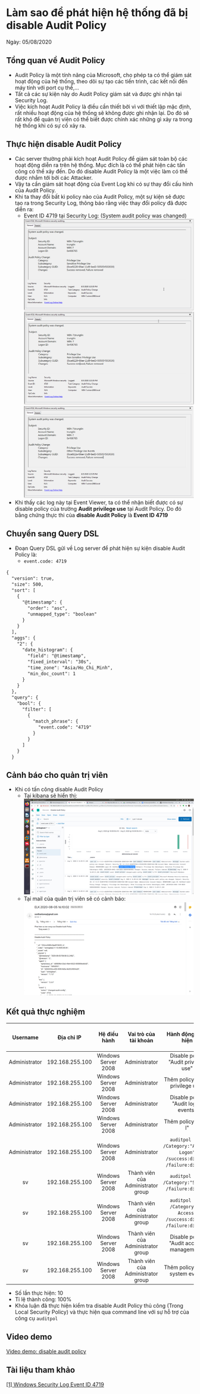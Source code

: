 # Làm sao để phát hiện hệ thống đã bị disable Audit Policy
Ngày: 05/08/2020

## Tổng quan về Audit Policy
* Audit Policy là một tính năng của Microsoft, cho phép ta có thể giám sát hoạt động của hệ thống, theo dõi sự tạo các tiến trình, các kết nối đến máy tính với port cụ thể,... 
* Tất cả các sự kiện này do Audit Policy giám sát và được ghi nhận tại Security Log.
* Việc kích hoạt Audit Policy là điều cần thiết bởi vì với thiết lập mặc định, rất nhiều hoạt động của hệ thống sẽ không được ghi nhận lại. Do đó sẽ rất khó để quản trị viên có thể biết được chính xác những gì xảy ra trong hệ thống khi có sự cố xảy ra.

## Thực hiện disable Audit Policy
* Các server thường phải kích hoạt Audit Policy để giám sát toàn bộ các hoạt động diễn ra trên hệ thống. Mục đích là có thể phát hiện các tấn công có thể xảy đến. Do đó disable Audit Policy là một việc làm có thể được nhắm tới bởi các Attacker.
* Vậy ta cần giám sát hoạt động của Event Log khi có sự thay đổi cấu hình của Audit Policy.
* Khi ta thay đổi bất kì policy nào của Audit Policy, một sự kiện sẽ được tạo ra trong Security Log, thông báo rằng việc thay đổi policy đã được diễn ra:
  * Event ID 4719 tại Security Log: (System audit policy was changed)
![Sensitive Privilege Use](/Images/sentitive_privilege_use.png)
![Non Sensitive Privilege Use](/Images/non_entitive_privilege_use.png)
![Other Privilege Use Events](/Images/other_privilege_use.png)
* Khi thấy các log này tại Event Viewer, ta có thể nhận biết được có sự disable policy của trường **Audit privilege use** tại Audit Policy. Do đó bằng chứng thực thi của **disable Audit Policy** là **Event ID 4719**

## Chuyển sang Query DSL
* Đoạn Query DSL gửi về Log server để phát hiện sự kiện disable Audit Policy là:
  * `event.code: 4719`
```
{
  "version": true,
  "size": 500,
  "sort": [
    {
      "@timestamp": {
        "order": "asc",
        "unmapped_type": "boolean"
      }
    }
  ],
  "aggs": {
    "2": {
      "date_histogram": {
        "field": "@timestamp",
        "fixed_interval": "30s",
        "time_zone": "Asia/Ho_Chi_Minh",
        "min_doc_count": 1
      }
    }
  },
  "query": {
    "bool": {
      "filter": [
        {
          "match_phrase": {
            "event.code": "4719"
          }
        }
      ]
    }
  }
```

## Cảnh báo cho quản trị viên
* Khi có tấn công disable Audit Policy
  * Tại kibana sẽ hiển thị:
![Kibana](/Images/kibana_audit_policy.png)
  * Tại mail của quản trị viên sẽ có cảnh báo:
![Mail Alert](/Images/alert_audit_policy.png)

## Kết quả thực nghiệm
| Username | Địa chỉ IP | Hệ điều hành | Vai trò của tài khoản | Hành động thực hiện | Số lần thực hiện | Số lần thành công |
|:-------:|:------:|:------:|:------:|:------:|:------:|:-------:|
| Administrator | 192.168.255.100 | Windows Server 2008 | Administrator | Disable policy "Audit privilege use" | 2 | 2 |
| Administrator | 192.168.255.100 | Windows Server 2008 | Administrator | Thêm policy "Audit privilege use" | 1 | 1 |
| Administrator | 192.168.255.100 | Windows Server 2008 | Administrator | Disable policy "Audit logon events" | 1 | 1 |
| Administrator | 192.168.255.100 | Windows Server 2008 | Administrator | Thêm policy "Audit l" | 1 | 1 |
| Administrator | 192.168.255.100 | Windows Server 2008 | Administrator | `auditpol /set /Category:"Account Logon" /success:disable /failure:disable` | 1 | 1 |
| sv | 192.168.255.100 | Windows Server 2008 | Thành viên của Administrator group | `auditpol /set /Category:"System" /failure:disable` | 1 | 1 |
| sv | 192.168.255.100 | Windows Server 2008 | Thành viên của Administrator group | `auditpol /set /Category:"DS Access" /success:disable /failure:disable` | 1 | 1 |
| sv | 192.168.255.100 | Windows Server 2008 | Thành viên của Administrator group | Disable policy "Audit account management" | 1 | 1 |
| sv | 192.168.255.100 | Windows Server 2008 | Thành viên của Administrator group | Thêm policy "Audit system event" | 1 | 1 |
* Số lần thực hiện: 10
* Tỉ lệ thành công: 100%
* Khóa luận đã thực hiện kiểm tra disable Audit Policy thủ công (Trong Local Security Policy) và thực hiện qua command line với sự hỗ trợ của công cụ `auditpol` 

## Video demo
[Video demo: disable audit policy](https://youtu.be/HEbAnxocaJQ)

## Tài liệu tham khảo
[[1] Windows Security Log Event ID 4719](https://www.ultimatewindowssecurity.com/securitylog/encyclopedia/event.aspx?eventID=4719)
